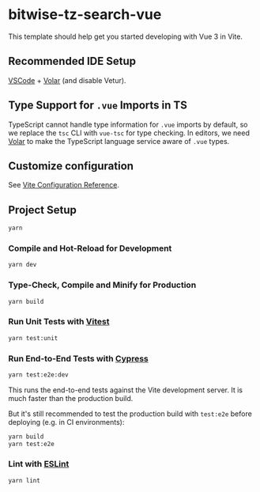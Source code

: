 # bitwise-tz-search-vue

This template should help get you started developing with Vue 3 in Vite.

## Recommended IDE Setup

[VSCode](https://code.visualstudio.com/) + [Volar](https://marketplace.visualstudio.com/items?itemName=Vue.volar) (and disable Vetur).

## Type Support for `.vue` Imports in TS

TypeScript cannot handle type information for `.vue` imports by default, so we replace the `tsc` CLI with `vue-tsc` for type checking. In editors, we need [Volar](https://marketplace.visualstudio.com/items?itemName=Vue.volar) to make the TypeScript language service aware of `.vue` types.

## Customize configuration

See [Vite Configuration Reference](https://vite.dev/config/).

## Project Setup

```sh
yarn
```

### Compile and Hot-Reload for Development

```sh
yarn dev
```

### Type-Check, Compile and Minify for Production

```sh
yarn build
```

### Run Unit Tests with [Vitest](https://vitest.dev/)

```sh
yarn test:unit
```

### Run End-to-End Tests with [Cypress](https://www.cypress.io/)

```sh
yarn test:e2e:dev
```

This runs the end-to-end tests against the Vite development server.
It is much faster than the production build.

But it's still recommended to test the production build with `test:e2e` before deploying (e.g. in CI environments):

```sh
yarn build
yarn test:e2e
```

### Lint with [ESLint](https://eslint.org/)

```sh
yarn lint
```
